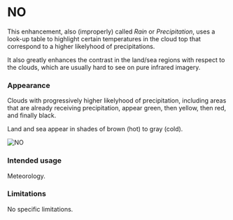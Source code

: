 # NO

This enhancement, also (improperly) called *Rain* or *Precipitation*, uses a look-up table to highlight certain temperatures in the cloud top that correspond to a higher likelyhood of precipitations.

It also greatly enhances the contrast in the land/sea regions with respect to the clouds, which are usually hard to see on pure infrared imagery.

### Appearance

Clouds with progressively higher likelyhood of precipitation, including areas that are already receiving precipitation, appear green, then yellow, then red, and finally black.

Land and sea appear in shades of brown (hot) to gray (cold).

![NO](lut/cal/WXtoImg-NO.png)

### Intended usage

Meteorology.

### Limitations

No specific limitations.